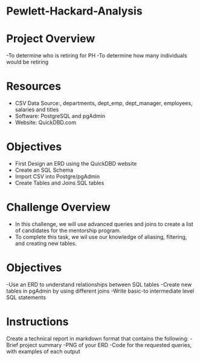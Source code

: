 # Pewlett-Hackard-Analysis

# Project Overview

-To determine who is retiring for PH 
-To determine how many individuals would be retiring 

# Resources
- CSV Data Source:, departments, dept_emp, dept_manager, employees, salaries and titles
- Software: PostgreSQL and pgAdmin
- Website: QuickDBD.com

# Objectives
- First Design an ERD using the QuickDBD website
- Create an SQL Schema
- Import CSV into Postgre/pgAdmin
- Create Tables and Joins SQL tables

# Challenge Overview
- In this challenge, we will use advanced queries and joins to create a list of candidates for the mentorship program. 
- To complete this task, we wil use our knowledge of aliasing, filtering, and creating new tables.

# Objectives
-Use an ERD to understand relationships between SQL tables
-Create new tables in pgAdmin by using different joins
-Write basic-to intermediate level SQL statements

# Instructions
Create a technical report in markdown format that contains the following:
-Brief project summary
-PNG of your ERD
-Code for the requested queries, with examples of each output




